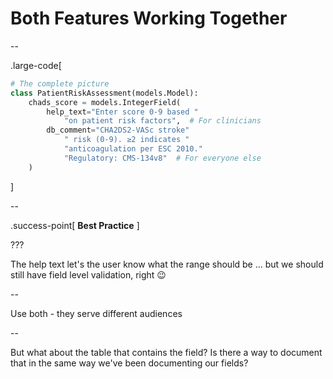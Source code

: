 # Both Features Working Together

--

.large-code[

```python
# The complete picture
class PatientRiskAssessment(models.Model):
    chads_score = models.IntegerField(
        help_text="Enter score 0-9 based "
            "on patient risk factors",  # For clinicians
        db_comment="CHA2DS2-VASc stroke"
            " risk (0-9). ≥2 indicates "
            "anticoagulation per ESC 2010."
            "Regulatory: CMS-134v8"  # For everyone else
    )
```

]

--

.success-point[
**Best Practice**
]

???

The help text let's the user know what the range should be ... but we should still have field level validation, right 😉

--

Use both - they serve different audiences

--

But what about the table that contains the field? Is there a way to document that in the same way we've been documenting our fields?

